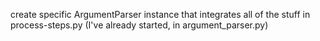create specific ArgumentParser instance that integrates all of the
stuff in process-steps.py (I've already started, in argument_parser.py)